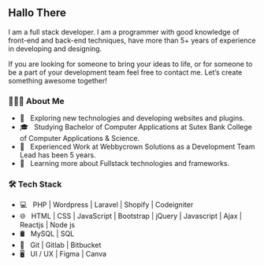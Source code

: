 <h2>Hallo There</h2>
<p> 
I am a full stack developer. I am a programmer with good knowledge of front-end and back-end techniques, have more than 5+ years of experience in developing and designing.

If you are looking for someone to bring your ideas to life, or for someone to be a part of your development team feel free to contact me. Let’s create something awesome together!
</p>

<h3> 👨🏻‍💻 About Me </h3>

- 🤔 &nbsp; Exploring new technologies and developing websites and plugins.
- 🎓 &nbsp; Studying Bachelor of Computer Applications at Sutex Bank College of Computer Applications & Science.
- 💼 &nbsp; Experienced Work at Webbycrown Solutions as a Development Team Lead has been 5 years.
- 🌱 &nbsp; Learning more about Fullstack technologies and frameworks.

<h3>🛠 Tech Stack</h3>

- 💻 &nbsp; PHP | Wordpress | Laravel | Shopify | Codeigniter
- 🌐 &nbsp; HTML | CSS | JavaScript | Bootstrap | jQuery | Javascript | Ajax | Reactjs | Node js
- 🛢 &nbsp; MySQL | SQL 
- 🔧 &nbsp; Git | Gitlab | Bitbucket
- 🖥 &nbsp; UI / UX | Figma | Canva

